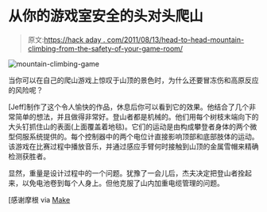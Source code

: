 # 从你的游戏室安全的头对头爬山

> 原文:[https://hack aday . com/2011/08/13/head-to-head-mountain-climbing-from-the-safety-of-your-game-room/](https://hackaday.com/2011/08/13/head-to-head-mountain-climbing-from-the-safety-of-your-game-room/)

![](../Images/4ac792165ac9e8a663b06a05ee785140.png "mountain-climbing-game")

当你可以在自己的爬山游戏上惊叹于山顶的景色时，为什么还要冒冻伤和高原反应的风险呢？

[Jeff]制作了这个令人愉快的作品，休息后你可以看到它的效果。他结合了几个非常简单的想法，并且做得非常好。登山者都是机械的。他们用每个树枝末端向下的大头钉抓住山的表面(上面覆盖着地毯)。它们的运动是由构成攀登者身体的两个微型伺服系统提供的。每个控制器中的两个电位计直接影响顶部和底部肢体的运动。该游戏在比赛过程中播放音乐，并通过感应手臂何时接触到山顶的金属雪帽来精确检测获胜者。

显然，重量是设计过程中的一个问题。犹豫了一会儿后，杰夫决定把登山者拴起来，以免电池卷到每个人身上。但他克服了山内加重电缆管理的问题。

[感谢摩根 via [Make](http://blog.makezine.com/archive/2011/08/rock-em-sock-em-robot-rock-climbers-game-cabinet.html)
